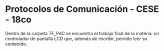 # Protocolos de Comunicación - CESE - 18co
Dentro de la carpeta TF_PdC se encuentra el trabajo final de la materia: un controlador de pantalla LCD que, además de escribir, permite leer su contenido.
